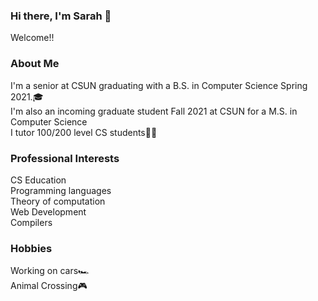### Hi there, I'm Sarah 👋
Welcome!! <br />
###  About Me ### 
I'm a senior at CSUN graduating with a B.S. in Computer Science Spring 2021.🎓 <br />
I'm also an incoming graduate student Fall 2021 at CSUN for a M.S. in Computer Science <br />
I tutor 100/200 level CS students👩‍💻
<br />
### Professional Interests ###
CS Education <br />
Programming languages <br />
Theory of computation <br />
Web Development <br />
Compilers
### Hobbies ###
Working on cars🏎 <br />
Animal Crossing🎮 <br />

<!--
**sarahnicoleboo/sarahnicoleboo** is a ✨ _special_ ✨ repository because its `README.md` (this file) appears on your GitHub profile. -->
